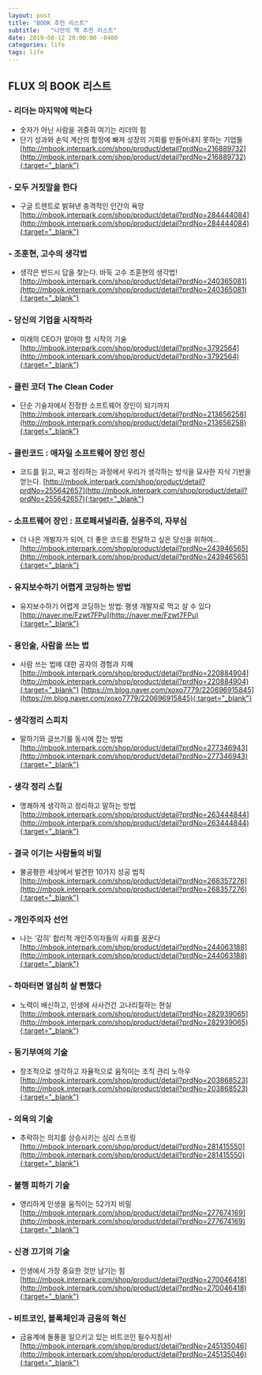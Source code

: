 ```yaml
---
layout: post
title: "BOOK 추천 리스트"
subtitle:   "나만의 책 추천 리스트"
date: 2019-08-12 20:00:00 -0400
categories: life
tags: life
---
```


## FLUX 의 BOOK 리스트

### - 리더는 마지막에 먹는다
- 숫자가 아닌 사람을 귀중히 여기는 리더의 힘
- 단기 성과와 손익 계산의 함정에 빠져 성장의 기회를 만들어내지 못하는 기업들
[http://mbook.interpark.com/shop/product/detail?prdNo=216889732](http://mbook.interpark.com/shop/product/detail?prdNo=216889732){:target="_blank"}

### - 모두 거짓말을 한다
- 구글 트렌트로 밝혀낸 충격적인 인간의 욕망
[http://mbook.interpark.com/shop/product/detail?prdNo=284444084](http://mbook.interpark.com/shop/product/detail?prdNo=284444084){:target="_blank"}

### - 조훈현, 고수의 생각법
- 생각은 반드시 답을 찾는다. 바둑 고수 조훈현의 생각법!
[http://mbook.interpark.com/shop/product/detail?prdNo=240365081](http://mbook.interpark.com/shop/product/detail?prdNo=240365081){:target="_blank"}

### - 당신의 기업을 시작하라
- 미래의 CEO가 알아야 할 시작의 기술 
[http://mbook.interpark.com/shop/product/detail?prdNo=3792564](http://mbook.interpark.com/shop/product/detail?prdNo=3792564){:target="_blank"}

### - 클린 코더 The Clean Coder
- 단순 기술자에서 진정한 소프트웨어 장인이 되기까지
[http://mbook.interpark.com/shop/product/detail?prdNo=213656258](http://mbook.interpark.com/shop/product/detail?prdNo=213656258){:target="_blank"}

### - 클린코드 : 애자일 소프트웨어 장인 정신
- 코드를 읽고, 짜고 정리하는 과정에서 우리가 생각하는 방식을 묘사한 지식 기반을 얻는다.
[http://mbook.interpark.com/shop/product/detail?prdNo=255642657](http://mbook.interpark.com/shop/product/detail?prdNo=255642657){:target="_blank"}

### - 소프트웨어 장인 : 프로페셔널리즘, 실용주의, 자부심
- 더 나은 개발자가 되어, 더 좋은 코드를 전달하고 싶은 당신을 위하여...
[http://mbook.interpark.com/shop/product/detail?prdNo=243946565](http://mbook.interpark.com/shop/product/detail?prdNo=243946565){:target="_blank"}

### - 유지보수하기 어렵게 코딩하는 방법
- 유지보수하기 어렵게 코딩하는 방법: 평생 개발자로 먹고 살 수 있다
[http://naver.me/Fzwt7FPu](http://naver.me/Fzwt7FPu){:target="_blank"}

### - 용인술, 사람을 쓰는 법
- 사람 쓰는 법에 대한 공자의 경험과 지혜 
[http://mbook.interpark.com/shop/product/detail?prdNo=220884904](http://mbook.interpark.com/shop/product/detail?prdNo=220884904){:target="_blank"}
[https://m.blog.naver.com/xoxo7779/220696915845](https://m.blog.naver.com/xoxo7779/220696915845){:target="_blank"}

### - 생각정리 스피치 
- 말하기와 글쓰기를 동시에 잡는 방법 
[http://mbook.interpark.com/shop/product/detail?prdNo=277346943](http://mbook.interpark.com/shop/product/detail?prdNo=277346943){:target="_blank"}

### - 생각 정리 스킬
- 명쾌하게 생각하고 정리하고 말하는 방법
[http://mbook.interpark.com/shop/product/detail?prdNo=263444844](http://mbook.interpark.com/shop/product/detail?prdNo=263444844){:target="_blank"}

### - 결국 이기는 사람들의 비밀
- 불공평한 세상에서 발견한 10가지 성공 법칙
[http://mbook.interpark.com/shop/product/detail?prdNo=268357276](http://mbook.interpark.com/shop/product/detail?prdNo=268357276){:target="_blank"}

### - 개인주의자 선언
- 나는 ‘감히’ 합리적 개인주의자들의 사회를 꿈꾼다
[http://mbook.interpark.com/shop/product/detail?prdNo=244063188](http://mbook.interpark.com/shop/product/detail?prdNo=244063188){:target="_blank"}

### - 하마터면 열심히 살 뻔했다
- 노력이 배신하고, 인생에 사사건건 고나리질하는 현실
[http://mbook.interpark.com/shop/product/detail?prdNo=282939065](http://mbook.interpark.com/shop/product/detail?prdNo=282939065){:target="_blank"}

### - 동기부여의 기술
- 창조적으로 생각하고 자율적으로 움직이는 조직 관리 노하우
[http://mbook.interpark.com/shop/product/detail?prdNo=203868523](http://mbook.interpark.com/shop/product/detail?prdNo=203868523){:target="_blank"}

### - 의욕의 기술
- 추락하는 의지를 상승시키는 심리 스프링 
[http://mbook.interpark.com/shop/product/detail?prdNo=281415550](http://mbook.interpark.com/shop/product/detail?prdNo=281415550){:target="_blank"}

### - 불행 피하기 기술 
- 영리하게 인생을 움직이는 52가지 비밀 
[http://mbook.interpark.com/shop/product/detail?prdNo=277674169](http://mbook.interpark.com/shop/product/detail?prdNo=277674169){:target="_blank"}

### - 신경 끄기의 기술 
- 인생에서 가장 중요한 것만 남기는 힘 
[http://mbook.interpark.com/shop/product/detail?prdNo=270046418](http://mbook.interpark.com/shop/product/detail?prdNo=270046418){:target="_blank"}

### - 비트코인, 블록체인과 금융의 혁신 
- 금융계에 돌풍을 일으키고 있는 비트코인 필수지침서!
[http://mbook.interpark.com/shop/product/detail?prdNo=245135046](http://mbook.interpark.com/shop/product/detail?prdNo=245135046){:target="_blank"}

